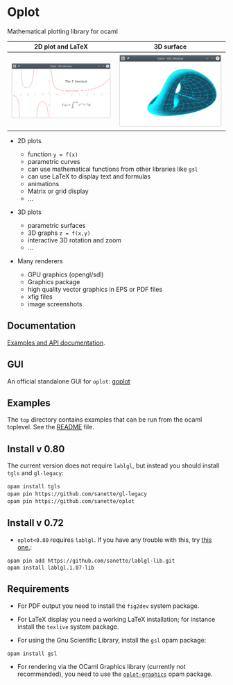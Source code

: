# Oplot

Mathematical plotting library for ocaml

| 2D plot and LaTeX |  3D surface |
|-----|-----|
|![gamma](docs/oplot/Oplot/gamma.png)| ![surf3d](docs/oplot/Oplot/surf3d.png) |

+ 2D plots
  + function `y = f(x)`
  + parametric curves
  + can use mathematical functions from other libraries like `gsl`
  + can use LaTeX to display text and formulas
  + animations
  + Matrix or grid display
  + ...

+ 3D plots
  + parametric surfaces
  + 3D graphs `z = f(x,y)`
  + interactive 3D rotation and zoom
  + ...

+ Many renderers
  + GPU graphics (opengl/sdl)
  + Graphics package
  + high quality vector graphics in EPS or PDF files
  + xfig files
  + image screenshots

## Documentation

[Examples and API documentation](https://sanette.github.io/oplot/oplot/Oplot/index.html).

## GUI

An official standalone GUI for `oplot`:
[goplot](https://sanette.github.io/goplot/)

## Examples

The `top` directory contains examples that can be run from the ocaml
toplevel. See the [README](top/README.md) file.

## Install v 0.80

The current version does not require `lablgl`, but instead you should install `tgls` and `gl-legacy`:


```bash
opam install tgls
opam pin https://github.com/sanette/gl-legacy
opam pin https://github.com/sanette/oplot
```

## Install v 0.72

* `oplot<0.80` requires `lablgl`. If you have any trouble with this, try [this one.](https://github.com/sanette/lablgl-lib/tree/master?tab=readme-ov-file#how-to-use-this-one-instead-of-the-original-lablgl):

```
opam pin add https://github.com/sanette/lablgl-lib.git
opam install lablgl.1.07-lib

```

## Requirements

* For PDF output you need to install the `fig2dev` system package.

* For LaTeX display you need a working LaTeX installation; for
instance install the `texlive` system package.

* For using the Gnu Scientific Library, install the `gsl` opam package:
```
opam install gsl
```

* For rendering via the OCaml Graphics library (currently not
recommended), you need to use the
[`oplot-graphics`](https://github.com/sanette/oplot-graphics) opam
package.
